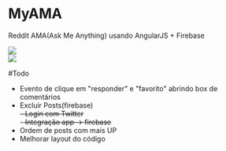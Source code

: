 # MyAMA
Reddit AMA(Ask Me Anything) usando AngularJS + Firebase

<img src="img/ama1.jpg" /><br>
<img src="img/ama1.jpg" />


#Todo

- Evento de clique em "responder" e "favorito" abrindo box de comentários
- Excluir Posts(firebase)<br>
<s>- Login com Twitter</s><br>
-<s> Integração app -> firebase</s>
- Ordem de posts com mais UP
- Melhorar layout do código
